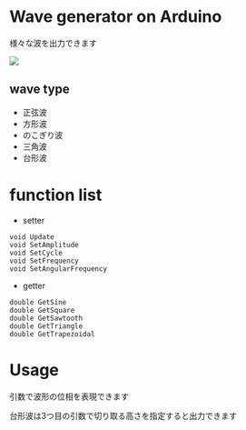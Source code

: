 # Wave generator on Arduino

様々な波を出力できます

![](/sine_wave)

## wave type
- 正弦波
- 方形波
- のこぎり波
- 三角波
- 台形波

# function list
- setter
```
void Update
void SetAmplitude
void SetCycle
void SetFrequency
void SetAngularFrequency
```
- getter
```
double GetSine
double GetSquare
double GetSawtooth
double GetTriangle
double GetTrapezoidal 
```

# Usage
引数で波形の位相を表現できます

台形波は3つ目の引数で切り取る高さを指定すると出力できます


